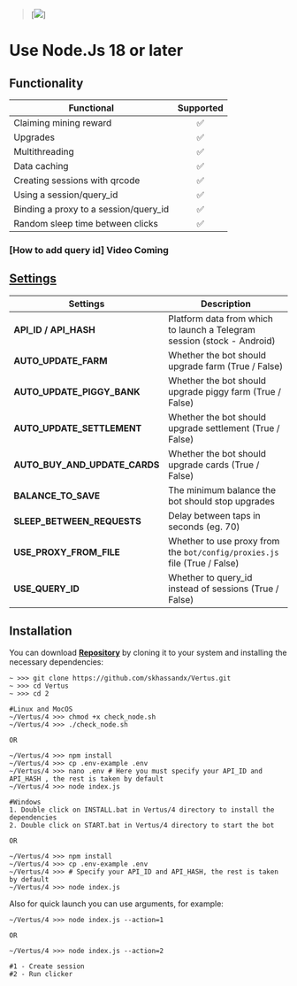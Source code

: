 > [<img src="https://img.shields.io/badge/Telegram-%40Me-orange">]

# Use Node.Js 18 or later

## Functionality

| Functional                            | Supported |
| ------------------------------------- | :-------: |
| Claiming mining reward                |    ✅     |
| Upgrades                              |    ✅     |
| Multithreading                        |    ✅     |
| Data caching                          |    ✅     |
| Creating sessions with qrcode         |    ✅     |
| Using a session/query_id              |    ✅     |
| Binding a proxy to a session/query_id |    ✅     |
| Random sleep time between clicks      |    ✅     |

### [How to add query id] Video Coming

## [Settings](https://github.com/skhassandx/Vertus)

| Settings                      | Description                                                               |
| ----------------------------- | ------------------------------------------------------------------------- |
| **API_ID / API_HASH**         | Platform data from which to launch a Telegram session (stock - Android)   |
| **AUTO_UPDATE_FARM**          | Whether the bot should upgrade farm (True / False)                        |
| **AUTO_UPDATE_PIGGY_BANK**    | Whether the bot should upgrade piggy farm (True / False)                  |
| **AUTO_UPDATE_SETTLEMENT**    | Whether the bot should upgrade settlement (True / False)                  |
| **AUTO_BUY_AND_UPDATE_CARDS** | Whether the bot should upgrade cards (True / False)                       |
| **BALANCE_TO_SAVE**           | The minimum balance the bot should stop upgrades                          |
| **SLEEP_BETWEEN_REQUESTS**    | Delay between taps in seconds (eg. 70)                                    |
| **USE_PROXY_FROM_FILE**       | Whether to use proxy from the `bot/config/proxies.js` file (True / False) |
| **USE_QUERY_ID**              | Whether to query_id instead of sessions (True / False)                    |

## Installation

You can download [**Repository**](https://github.com/skhassandx/Vertus) by cloning it to your system and installing the necessary dependencies:

```shell
~ >>> git clone https://github.com/skhassandx/Vertus.git
~ >>> cd Vertus
~ >>> cd 2

#Linux and MocOS
~/Vertus/4 >>> chmod +x check_node.sh
~/Vertus/4 >>> ./check_node.sh

OR

~/Vertus/4 >>> npm install
~/Vertus/4 >>> cp .env-example .env
~/Vertus/4 >>> nano .env # Here you must specify your API_ID and API_HASH , the rest is taken by default
~/Vertus/4 >>> node index.js

#Windows
1. Double click on INSTALL.bat in Vertus/4 directory to install the dependencies
2. Double click on START.bat in Vertus/4 directory to start the bot

OR

~/Vertus/4 >>> npm install
~/Vertus/4 >>> cp .env-example .env
~/Vertus/4 >>> # Specify your API_ID and API_HASH, the rest is taken by default
~/Vertus/4 >>> node index.js
```

Also for quick launch you can use arguments, for example:

```shell
~/Vertus/4 >>> node index.js --action=1

OR

~/Vertus/4 >>> node index.js --action=2

#1 - Create session
#2 - Run clicker
```
